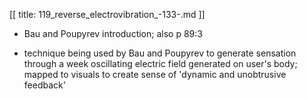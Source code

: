 [[
title: 119_reverse_electrovibration_-133-.md
]]

+ Bau and Poupyrev introduction; also p 89:3

+ technique being used by Bau and Poupyrev to generate sensation through a
week oscillating electric field generated on user's body; mapped to visuals to
create sense of 'dynamic and unobtrusive feedback'
